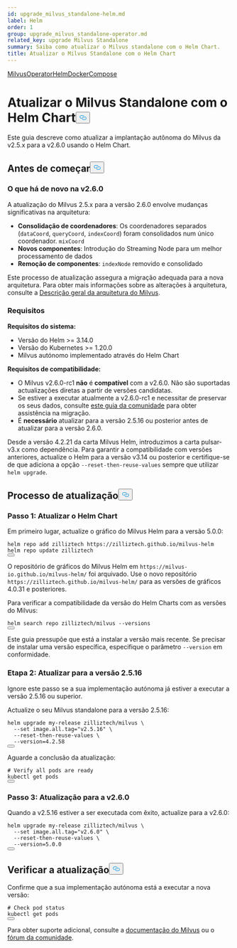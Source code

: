 ```yaml
---
id: upgrade_milvus_standalone-helm.md
label: Helm
order: 1
group: upgrade_milvus_standalone-operator.md
related_key: upgrade Milvus Standalone
summary: Saiba como atualizar o Milvus standalone com o Helm Chart.
title: Atualizar o Milvus Standalone com o Helm Chart
---
```

<div class="tab-wrapper"><a href="/docs/pt/upgrade_milvus_standalone-operator.md" class=''>Milvus</a><a href="/docs/pt/upgrade_milvus_standalone-helm.md" class='active '>OperatorHelmDocker</a><a href="/docs/pt/upgrade_milvus_standalone-docker.md" class=''>Compose</a></div>
<h1 id="Upgrade-Milvus-Standalone-with-Helm-Chart" class="common-anchor-header">Atualizar o Milvus Standalone com o Helm Chart<button data-href="#Upgrade-Milvus-Standalone-with-Helm-Chart" class="anchor-icon" translate="no">
      <svg translate="no"
        aria-hidden="true"
        focusable="false"
        height="20"
        version="1.1"
        viewBox="0 0 16 16"
        width="16"
      >
        <path
          fill="#0092E4"
          fill-rule="evenodd"
          d="M4 9h1v1H4c-1.5 0-3-1.69-3-3.5S2.55 3 4 3h4c1.45 0 3 1.69 3 3.5 0 1.41-.91 2.72-2 3.25V8.59c.58-.45 1-1.27 1-2.09C10 5.22 8.98 4 8 4H4c-.98 0-2 1.22-2 2.5S3 9 4 9zm9-3h-1v1h1c1 0 2 1.22 2 2.5S13.98 12 13 12H9c-.98 0-2-1.22-2-2.5 0-.83.42-1.64 1-2.09V6.25c-1.09.53-2 1.84-2 3.25C6 11.31 7.55 13 9 13h4c1.45 0 3-1.69 3-3.5S14.5 6 13 6z"
        ></path>
      </svg>
    </button></h1><p>Este guia descreve como atualizar a implantação autônoma do Milvus da v2.5.x para a v2.6.0 usando o Helm Chart.</p>
<h2 id="Before-you-start" class="common-anchor-header">Antes de começar<button data-href="#Before-you-start" class="anchor-icon" translate="no">
      <svg translate="no"
        aria-hidden="true"
        focusable="false"
        height="20"
        version="1.1"
        viewBox="0 0 16 16"
        width="16"
      >
        <path
          fill="#0092E4"
          fill-rule="evenodd"
          d="M4 9h1v1H4c-1.5 0-3-1.69-3-3.5S2.55 3 4 3h4c1.45 0 3 1.69 3 3.5 0 1.41-.91 2.72-2 3.25V8.59c.58-.45 1-1.27 1-2.09C10 5.22 8.98 4 8 4H4c-.98 0-2 1.22-2 2.5S3 9 4 9zm9-3h-1v1h1c1 0 2 1.22 2 2.5S13.98 12 13 12H9c-.98 0-2-1.22-2-2.5 0-.83.42-1.64 1-2.09V6.25c-1.09.53-2 1.84-2 3.25C6 11.31 7.55 13 9 13h4c1.45 0 3-1.69 3-3.5S14.5 6 13 6z"
        ></path>
      </svg>
    </button></h2><h3 id="Whats-new-in-v260" class="common-anchor-header">O que há de novo na v2.6.0</h3><p>A atualização do Milvus 2.5.x para a versão 2.6.0 envolve mudanças significativas na arquitetura:</p>
<ul>
<li><strong>Consolidação de coordenadores</strong>: Os coordenadores separados (<code translate="no">dataCoord</code>, <code translate="no">queryCoord</code>, <code translate="no">indexCoord</code>) foram consolidados num único coordenador. <code translate="no">mixCoord</code></li>
<li><strong>Novos componentes</strong>: Introdução do Streaming Node para um melhor processamento de dados</li>
<li><strong>Remoção de componentes</strong>: <code translate="no">indexNode</code> removido e consolidado</li>
</ul>
<p>Este processo de atualização assegura a migração adequada para a nova arquitetura. Para obter mais informações sobre as alterações à arquitetura, consulte a <a href="/docs/pt/architecture_overview.md">Descrição geral da arquitetura do Milvus</a>.</p>
<h3 id="Requirements" class="common-anchor-header">Requisitos</h3><p><strong>Requisitos do sistema:</strong></p>
<ul>
<li>Versão do Helm &gt;= 3.14.0</li>
<li>Versão do Kubernetes &gt;= 1.20.0</li>
<li>Milvus autónomo implementado através do Helm Chart</li>
</ul>
<p><strong>Requisitos de compatibilidade:</strong></p>
<ul>
<li>O Milvus v2.6.0-rc1 <strong>não</strong> é <strong>compatível</strong> com a v2.6.0. Não são suportadas actualizações diretas a partir de versões candidatas.</li>
<li>Se estiver a executar atualmente a v2.6.0-rc1 e necessitar de preservar os seus dados, consulte <a href="https://github.com/milvus-io/milvus/issues/43538#issuecomment-3112808997">este guia da comunidade</a> para obter assistência na migração.</li>
<li>É <strong>necessário</strong> atualizar para a versão 2.5.16 ou posterior antes de atualizar para a versão 2.6.0.</li>
</ul>
<div class="alert note">
Desde a versão 4.2.21 da carta Milvus Helm, introduzimos a carta pulsar-v3.x como dependência. Para garantir a compatibilidade com versões anteriores, actualize o Helm para a versão v3.14 ou posterior e certifique-se de que adiciona a opção <code translate="no">--reset-then-reuse-values</code> sempre que utilizar <code translate="no">helm upgrade</code>.</div>
<h2 id="Upgrade-process" class="common-anchor-header">Processo de atualização<button data-href="#Upgrade-process" class="anchor-icon" translate="no">
      <svg translate="no"
        aria-hidden="true"
        focusable="false"
        height="20"
        version="1.1"
        viewBox="0 0 16 16"
        width="16"
      >
        <path
          fill="#0092E4"
          fill-rule="evenodd"
          d="M4 9h1v1H4c-1.5 0-3-1.69-3-3.5S2.55 3 4 3h4c1.45 0 3 1.69 3 3.5 0 1.41-.91 2.72-2 3.25V8.59c.58-.45 1-1.27 1-2.09C10 5.22 8.98 4 8 4H4c-.98 0-2 1.22-2 2.5S3 9 4 9zm9-3h-1v1h1c1 0 2 1.22 2 2.5S13.98 12 13 12H9c-.98 0-2-1.22-2-2.5 0-.83.42-1.64 1-2.09V6.25c-1.09.53-2 1.84-2 3.25C6 11.31 7.55 13 9 13h4c1.45 0 3-1.69 3-3.5S14.5 6 13 6z"
        ></path>
      </svg>
    </button></h2><h3 id="Step-1-Upgrade-Helm-Chart" class="common-anchor-header">Passo 1: Atualizar o Helm Chart</h3><p>Em primeiro lugar, actualize o gráfico do Milvus Helm para a versão 5.0.0:</p>
<pre><code translate="no" class="language-bash">helm repo add zilliztech https://zilliztech.github.io/milvus-helm
helm repo update zilliztech
<button class="copy-code-btn"></button></code></pre>
<div class="alert note">
O repositório de gráficos do Milvus Helm em <code translate="no">https://milvus-io.github.io/milvus-helm/</code> foi arquivado. Use o novo repositório <code translate="no">https://zilliztech.github.io/milvus-helm/</code> para as versões de gráficos 4.0.31 e posteriores.</div>
<p>Para verificar a compatibilidade da versão do Helm Charts com as versões do Milvus:</p>
<pre><code translate="no" class="language-bash">helm search repo zilliztech/milvus --versions
<button class="copy-code-btn"></button></code></pre>
<p>Este guia pressupõe que está a instalar a versão mais recente. Se precisar de instalar uma versão específica, especifique o parâmetro <code translate="no">--version</code> em conformidade.</p>
<h3 id="Step-2-Upgrade-to-v2516" class="common-anchor-header">Etapa 2: Atualizar para a versão 2.5.16</h3><div class="alert-note">
<p>Ignore este passo se a sua implementação autónoma já estiver a executar a versão 2.5.16 ou superior.</p>
</div>
<p>Actualize o seu Milvus standalone para a versão 2.5.16:</p>
<pre><code translate="no" class="language-bash">helm upgrade my-release zilliztech/milvus \
  --<span class="hljs-built_in">set</span> image.all.tag=<span class="hljs-string">&quot;v2.5.16&quot;</span> \
  --reset-then-reuse-values \
  --version=4.2.58
<button class="copy-code-btn"></button></code></pre>
<p>Aguarde a conclusão da atualização:</p>
<pre><code translate="no" class="language-bash"><span class="hljs-comment"># Verify all pods are ready</span>
kubectl get pods
<button class="copy-code-btn"></button></code></pre>
<h3 id="Step-3-Upgrade-to-v260" class="common-anchor-header">Passo 3: Atualização para a v2.6.0</h3><p>Quando a v2.5.16 estiver a ser executada com êxito, actualize para a v2.6.0:</p>
<pre><code translate="no" class="language-bash">helm upgrade my-release zilliztech/milvus \
  --<span class="hljs-built_in">set</span> image.all.tag=<span class="hljs-string">&quot;v2.6.0&quot;</span> \
  --reset-then-reuse-values \
  --version=5.0.0
<button class="copy-code-btn"></button></code></pre>
<h2 id="Verify-the-upgrade" class="common-anchor-header">Verificar a atualização<button data-href="#Verify-the-upgrade" class="anchor-icon" translate="no">
      <svg translate="no"
        aria-hidden="true"
        focusable="false"
        height="20"
        version="1.1"
        viewBox="0 0 16 16"
        width="16"
      >
        <path
          fill="#0092E4"
          fill-rule="evenodd"
          d="M4 9h1v1H4c-1.5 0-3-1.69-3-3.5S2.55 3 4 3h4c1.45 0 3 1.69 3 3.5 0 1.41-.91 2.72-2 3.25V8.59c.58-.45 1-1.27 1-2.09C10 5.22 8.98 4 8 4H4c-.98 0-2 1.22-2 2.5S3 9 4 9zm9-3h-1v1h1c1 0 2 1.22 2 2.5S13.98 12 13 12H9c-.98 0-2-1.22-2-2.5 0-.83.42-1.64 1-2.09V6.25c-1.09.53-2 1.84-2 3.25C6 11.31 7.55 13 9 13h4c1.45 0 3-1.69 3-3.5S14.5 6 13 6z"
        ></path>
      </svg>
    </button></h2><p>Confirme que a sua implementação autónoma está a executar a nova versão:</p>
<pre><code translate="no" class="language-bash"><span class="hljs-comment"># Check pod status</span>
kubectl get pods
<button class="copy-code-btn"></button></code></pre>
<p>Para obter suporte adicional, consulte a <a href="https://milvus.io/docs">documentação do Milvus</a> ou o <a href="https://github.com/milvus-io/milvus/discussions">fórum da comunidade</a>.</p>
